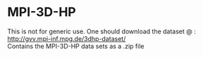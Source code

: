 # MPI-3D-HP

This is not for generic use. One should download the dataset @ : http://gvv.mpi-inf.mpg.de/3dhp-dataset/ 
<br/> Contains the MPI-3D-HP data sets as a .zip file 
